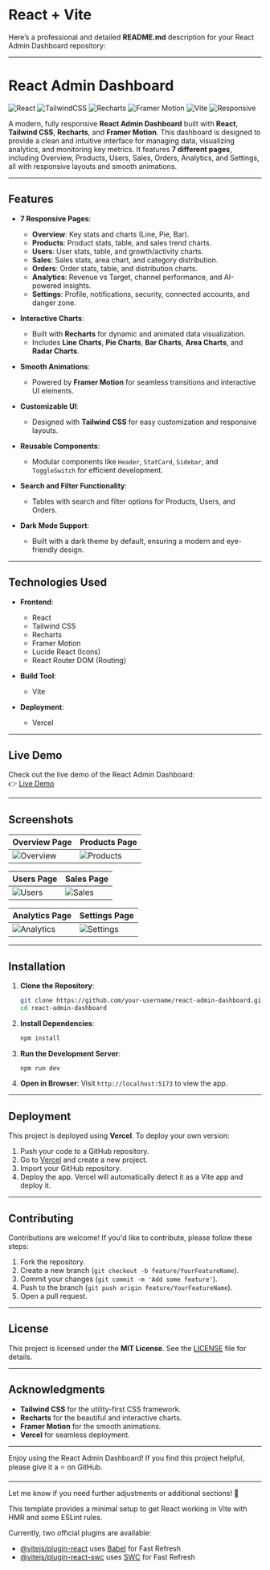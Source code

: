 # React + Vite

Here’s a professional and detailed **README.md** description for your React Admin Dashboard repository:

---

# React Admin Dashboard

![React](https://img.shields.io/badge/React-18.x-blue) ![TailwindCSS](https://img.shields.io/badge/TailwindCSS-3.x-blueviolet) ![Recharts](https://img.shields.io/badge/Recharts-2.x-green) ![Framer Motion](https://img.shields.io/badge/Framer%20Motion-10.x-orange) ![Vite](https://img.shields.io/badge/Vite-4.x-yellow) ![Responsive](https://img.shields.io/badge/Responsive-Yes-brightgreen)

A modern, fully responsive **React Admin Dashboard** built with **React**, **Tailwind CSS**, **Recharts**, and **Framer Motion**. This dashboard is designed to provide a clean and intuitive interface for managing data, visualizing analytics, and monitoring key metrics. It features **7 different pages**, including Overview, Products, Users, Sales, Orders, Analytics, and Settings, all with responsive layouts and smooth animations.

---

## Features

- **7 Responsive Pages**:
  - **Overview**: Key stats and charts (Line, Pie, Bar).
  - **Products**: Product stats, table, and sales trend charts.
  - **Users**: User stats, table, and growth/activity charts.
  - **Sales**: Sales stats, area chart, and category distribution.
  - **Orders**: Order stats, table, and distribution charts.
  - **Analytics**: Revenue vs Target, channel performance, and AI-powered insights.
  - **Settings**: Profile, notifications, security, connected accounts, and danger zone.

- **Interactive Charts**:
  - Built with **Recharts** for dynamic and animated data visualization.
  - Includes **Line Charts**, **Pie Charts**, **Bar Charts**, **Area Charts**, and **Radar Charts**.

- **Smooth Animations**:
  - Powered by **Framer Motion** for seamless transitions and interactive UI elements.

- **Customizable UI**:
  - Designed with **Tailwind CSS** for easy customization and responsive layouts.

- **Reusable Components**:
  - Modular components like `Header`, `StatCard`, `Sidebar`, and `ToggleSwitch` for efficient development.

- **Search and Filter Functionality**:
  - Tables with search and filter options for Products, Users, and Orders.

- **Dark Mode Support**:
  - Built with a dark theme by default, ensuring a modern and eye-friendly design.

---

## Technologies Used

- **Frontend**:
  - React
  - Tailwind CSS
  - Recharts
  - Framer Motion
  - Lucide React (Icons)
  - React Router DOM (Routing)

- **Build Tool**:
  - Vite

- **Deployment**:
  - Vercel

---

## Live Demo

Check out the live demo of the React Admin Dashboard:  
👉 [Live Demo](https://your-vercel-deployment-url.vercel.app)

---

## Screenshots

| **Overview Page** | **Products Page** |
|-------------------|-------------------|
| ![Overview](screenshots/overview.png) | ![Products](screenshots/products.png) |

| **Users Page** | **Sales Page** |
|----------------|----------------|
| ![Users](screenshots/users.png) | ![Sales](screenshots/sales.png) |

| **Analytics Page** | **Settings Page** |
|--------------------|-------------------|
| ![Analytics](screenshots/analytics.png) | ![Settings](screenshots/settings.png) |

---

## Installation

1. **Clone the Repository**:
   ```bash
   git clone https://github.com/your-username/react-admin-dashboard.git
   cd react-admin-dashboard
   ```

2. **Install Dependencies**:
   ```bash
   npm install
   ```

3. **Run the Development Server**:
   ```bash
   npm run dev
   ```

4. **Open in Browser**:
   Visit `http://localhost:5173` to view the app.

---

## Deployment

This project is deployed using **Vercel**. To deploy your own version:

1. Push your code to a GitHub repository.
2. Go to [Vercel](https://vercel.com) and create a new project.
3. Import your GitHub repository.
4. Deploy the app. Vercel will automatically detect it as a Vite app and deploy it.

---

## Contributing

Contributions are welcome! If you'd like to contribute, please follow these steps:

1. Fork the repository.
2. Create a new branch (`git checkout -b feature/YourFeatureName`).
3. Commit your changes (`git commit -m 'Add some feature'`).
4. Push to the branch (`git push origin feature/YourFeatureName`).
5. Open a pull request.

---

## License

This project is licensed under the **MIT License**. See the [LICENSE](LICENSE) file for details.

---

## Acknowledgments

- **Tailwind CSS** for the utility-first CSS framework.
- **Recharts** for the beautiful and interactive charts.
- **Framer Motion** for the smooth animations.
- **Vercel** for seamless deployment.

---

Enjoy using the React Admin Dashboard! If you find this project helpful, please give it a ⭐️ on GitHub.

---

Let me know if you need further adjustments or additional sections! 🚀

This template provides a minimal setup to get React working in Vite with HMR and some ESLint rules.

Currently, two official plugins are available:

- [@vitejs/plugin-react](https://github.com/vitejs/vite-plugin-react/blob/main/packages/plugin-react/README.md) uses [Babel](https://babeljs.io/) for Fast Refresh
- [@vitejs/plugin-react-swc](https://github.com/vitejs/vite-plugin-react-swc) uses [SWC](https://swc.rs/) for Fast Refresh
